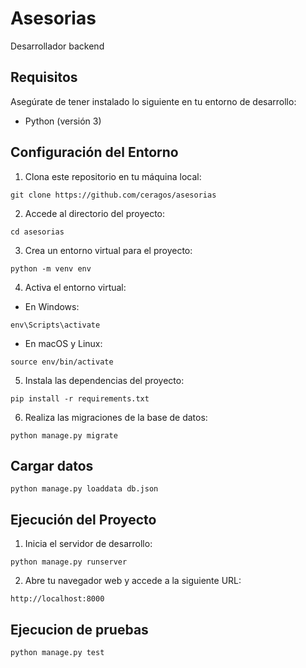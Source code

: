 # Asesorias

Desarrollador backend

## Requisitos

Asegúrate de tener instalado lo siguiente en tu entorno de desarrollo:

- Python (versión 3)

## Configuración del Entorno

1. Clona este repositorio en tu máquina local:

```
git clone https://github.com/ceragos/asesorias
```

2. Accede al directorio del proyecto:

```
cd asesorias
```

3. Crea un entorno virtual para el proyecto:

```
python -m venv env
```

4. Activa el entorno virtual:

- En Windows:

```
env\Scripts\activate
```

- En macOS y Linux:

```
source env/bin/activate
```

5. Instala las dependencias del proyecto:

```
pip install -r requirements.txt
```

6. Realiza las migraciones de la base de datos:

```
python manage.py migrate
```

## Cargar datos

```
python manage.py loaddata db.json
```

## Ejecución del Proyecto

1. Inicia el servidor de desarrollo:

```
python manage.py runserver
```

2. Abre tu navegador web y accede a la siguiente URL:

```
http://localhost:8000
```

## Ejecucion de pruebas

```
python manage.py test
```
